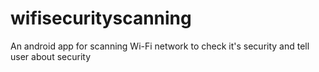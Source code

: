# wifisecurityscanning
An android app for scanning Wi-Fi  network  to check it's security and tell user about security 
